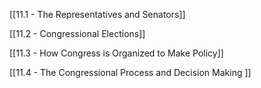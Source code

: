 [[11.1 - The Representatives and Senators]]

[[11.2 - Congressional Elections]]

[[11.3 - How Congress is Organized to Make Policy]]

[[11.4 - The Congressional Process and Decision Making ]]
